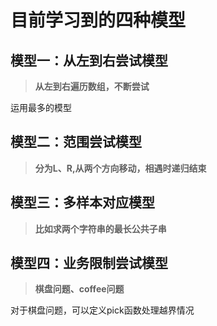 # 目前学习到的四种模型
## 模型一：从左到右尝试模型
> **从左到右遍历数组，不断尝试**

运用最多的模型

## 模型二：范围尝试模型
> **分为L、R,从两个方向移动，相遇时递归结束**



## 模型三：多样本对应模型
> **比如求两个字符串的最长公共子串**


## 模型四：业务限制尝试模型
> **棋盘问题、coffee问题**

对于棋盘问题，可以定义pick函数处理越界情况

